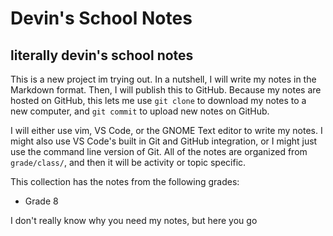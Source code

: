 # Devin's School Notes
## literally devin's school notes 
This is a new project im trying out. In a nutshell, I will write my notes in the Markdown format. Then, I will publish this to GitHub. Because my notes are hosted on GitHub, this lets me use `git clone` to download my notes to a new computer, and `git commit` to upload new notes on GitHub. 

I will either use vim, VS Code, or the GNOME Text editor to write my notes. I might also use VS Code's built in Git and GitHub integration, or I might just use the command line version of Git. All of the notes are organized from `grade/class/`, and then it will be activity or topic specific. 

This collection has the notes from the following grades:

- Grade 8

I don't really know why you need my notes, but here you go
